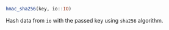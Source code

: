 ```julia
hmac_sha256(key, io::IO)
```

Hash data from `io` with the passed key using `sha256` algorithm.
